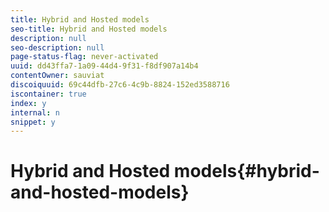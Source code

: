 ```yaml
---
title: Hybrid and Hosted models
seo-title: Hybrid and Hosted models
description: null
seo-description: null
page-status-flag: never-activated
uuid: dd43ffa7-1a09-44d4-9f31-f8df907a14b4
contentOwner: sauviat
discoiquuid: 69c44dfb-27c6-4c9b-8824-152ed3588716
iscontainer: true
index: y
internal: n
snippet: y
---
```


# Hybrid and Hosted models{#hybrid-and-hosted-models}

